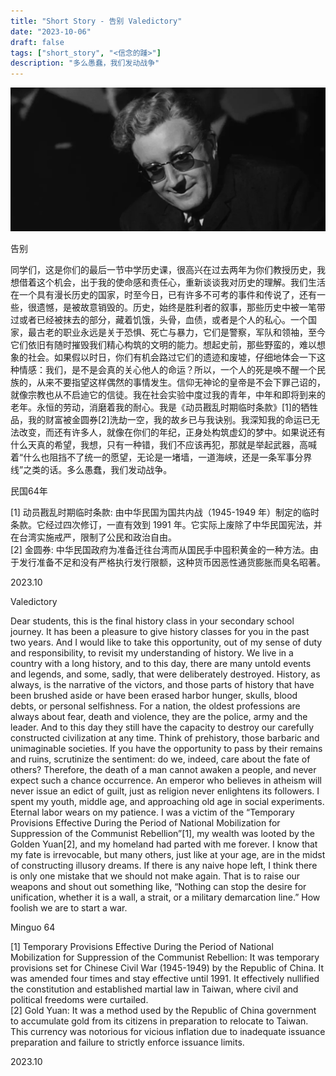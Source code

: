 ```yaml
---
title: "Short Story - 告别 Valedictory"
date: "2023-10-06"
draft: false
tags: ["short_story", "<信念的踵>"]
description: "多么愚蠢，我们发动战争"
---
```

![img](./images/head.jpg)

告别

同学们，这是你们的最后一节中学历史课，很高兴在过去两年为你们教授历史，我想借着这个机会，出于我的使命感和责任心，重新谈谈我对历史的理解。我们生活在一个具有漫长历史的国家，时至今日，已有许多不可考的事件和传说了，还有一些，很遗憾，是被故意销毁的。历史，始终是胜利者的叙事，那些历史中被一笔带过或者已经被抹去的部分，藏着饥饿，头骨，血债，或者是个人的私心。一个国家，最古老的职业永远是关于恐惧、死亡与暴力，它们是警察，军队和领袖，至今它们依旧有随时摧毁我们精心构筑的文明的能力。想起史前，那些野蛮的，难以想象的社会。如果假以时日，你们有机会路过它们的遗迹和废墟，仔细地体会一下这种情感：我们，是不是会真的关心他人的命运？所以，一个人的死是唤不醒一个民族的，从来不要指望这样偶然的事情发生。信仰无神论的皇帝是不会下罪己诏的，就像宗教也从不启迪它的信徒。我在社会实验中度过我的青年，中年和即将到来的老年。永恒的劳动，消磨着我的耐心。我是《动员戡乱时期临时条款》[1]的牺牲品，我的财富被金圆券[2]洗劫一空，我的故乡已与我诀别。我深知我的命运已无法改变，而还有许多人，就像在你们的年纪，正身处构筑虚幻的梦中。如果说还有什么天真的希望，我想，只有一种错，我们不应该再犯，那就是举起武器，高喊着“什么也阻挡不了统一的愿望，无论是一堵墙，一道海峡，还是一条军事分界线”之类的话。多么愚蠢，我们发动战争。

民国64年

[1] 动员戡乱时期临时条款: 由中华民国为国共内战（1945-1949 年）制定的临时条款。它经过四次修订，一直有效到 1991 年。它实际上废除了中华民国宪法，并在台湾实施戒严，限制了公民和政治自由。  
[2] 金圆券: 中华民国政府为准备迁往台湾而从国民手中囤积黄金的一种方法。由于发行准备不足和没有严格执行发行限额，这种货币因恶性通货膨胀而臭名昭著。  

2023.10


Valedictory

Dear students, this is the final history class in your secondary school journey. It has been a pleasure to give history classes for you in the past two years. And I would like to take this opportunity, out of my sense of duty and responsibility, to revisit my understanding of history. We live in a country with a long history, and to this day, there are many untold events and legends, and some, sadly, that were deliberately destroyed. History, as always, is the narrative of the victors, and those parts of history that have been brushed aside or have been erased harbor hunger, skulls, blood debts, or personal selfishness. For a nation, the oldest professions are always about fear, death and violence, they are the police, army and the leader. And to this day they still have the capacity to destroy our carefully constructed civilization at any time. Think of prehistory, those barbaric and unimaginable societies. If you have the opportunity to pass by their remains and ruins, scrutinize the sentiment: do we, indeed, care about the fate of others? Therefore, the death of a man cannot awaken a people, and never expect such a chance occurrence. An emperor who believes in atheism will never issue an edict of guilt, just as religion never enlightens its followers. I spent my youth, middle age, and approaching old age in social experiments. Eternal labor wears on my patience. I was a victim of the “Temporary Provisions Effective During the Period of National Mobilization for Suppression of the Communist Rebellion”[1], my wealth was looted by the Golden Yuan[2], and my homeland had parted with me forever. I know that my fate is irrevocable, but many others, just like at your age, are in the midst of constructing illusory dreams. If there is any naive hope left, I think there is only one mistake that we should not make again. That is to raise our weapons and shout out something like, “Nothing can stop the desire for unification, whether it is a wall, a strait, or a military demarcation line.” How foolish we are to start a war.

Minguo 64

[1] Temporary Provisions Effective During the Period of National Mobilization for Suppression of the Communist Rebellion: It was temporary provisions set for Chinese Civil War (1945-1949) by the Republic of China. It was amended four times and stay effective until 1991. It effectively nullified the constitution and established martial law in Taiwan, where civil and political freedoms were curtailed.  
[2] Gold Yuan: It was a method used by the Republic of China government to accumulate gold from its citizens in preparation to relocate to Taiwan. This currency was notorious for vicious inflation due to inadequate issuance preparation and failure to strictly enforce issuance limits.  

2023.10
